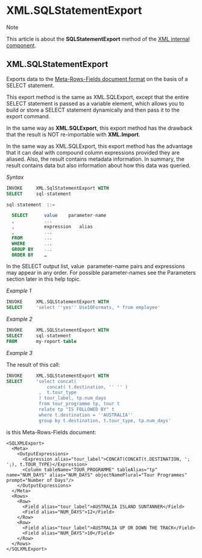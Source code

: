 # XML.SQLStatementExport



> [!NOTE]
> This article is about the **SQLStatementExport** method of the [XML internal component](/docs/Extensions/XML%20internal%20component).

## **XML.SQLStatementExport**

Exports data to the [Meta-Rows-Fields document format](/docs/Repositories/USoft%20XML%20formats/MetaRowsFields%20document%20format.md) on the basis of a SELECT statement.

This export method is the same as XML.SQLExport, except that the entire SELECT statement is passed as a variable element, which allows you to build or store a SELECT statement dynamically and then pass it to the export command.

In the same way as **XML.SQLExport**, this export method has the drawback that the result is NOT re-importable with **XML.Import**.

In the same way as XML.SQLExport, this export method has the advantage that it can deal with compound column expressions provided they are aliased. Also, the result contains metadata information. In summary, the result contains data but also information about how this data was queried.

*Syntax*

```sql
INVOKE     XML.SqlStatementExport WITH
SELECT     sql-statement

sql-statement  ::=

  SELECT      value    parameter-name
  ,           ...
  ,           expression   alias
  ,           ...
  FROM        ...
  WHERE       ...
  GROUP BY    ...
  ORDER BY    …
```

In the SELECT output list, value  parameter-name pairs and expressions may appear in any order. For possible parameter-names see the Parameters section later in this help topic.

*Example 1*

```sql
INVOKE     XML.SQLStatementExport WITH
SELECT     'select ''yes'' UseIOFormats, * from employee'
```

*Example 2*

```sql
INVOKE     XML.SQLStatementExport WITH
SELECT     sql-statement
FROM       my-report-table
```

*Example 3*

The result of this call:

```sql
INVOKE     XML.SQLStatementExport WITH
SELECT     'select concat( 
               concat( t.destination, '' '' )
            ,  t.tour_type 
            ) tour_label, tp.num_days
            from tour_programme tp, tour t
            relate tp "IS FOLLOWED BY" t
            where t.destination = ''AUSTRALIA''
            group by t.destination, t.tour_type, tp.num_days'
```

is this Meta-Rows-Fields document:

```language-xml
<SQLXMLExport>
  <Meta>
    <OutputExpressions>
      <Expression alias="tour_label">CONCAT(CONCAT(t.DESTINATION, '; ';), t.TOUR_TYPE)</Expression>
      <Column tableName="TOUR_PROGRAMME" tableAlias="tp" name="NUM_DAYS" alias="NUM_DAYS" objectNamePlural="Tour Programmes" prompt="Number of Days"/>
    </OutputExpressions>
  </Meta>
  <Rows>
    <Row>
      <Field alias="tour_label">AUSTRALIA ISLAND SUNTANNER</Field>
      <Field alias="NUM_DAYS">12</Field>
    </Row>
    <Row>
      <Field alias="tour_label">AUSTRALIA UP OR DOWN THE TRACK</Field>
      <Field alias="NUM_DAYS">10</Field>
    </Row>
  </Rows>
</SQLXMLExport>
```

 